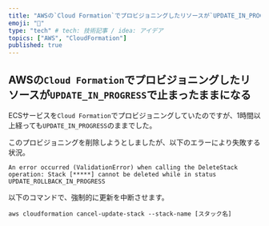 ```yaml
---
title: "AWSの`Cloud Formation`でプロビジョニングしたリソースが`UPDATE_IN_PROGRESS`で止まったままになる。"
emoji: "🍣"
type: "tech" # tech: 技術記事 / idea: アイデア
topics: ["AWS", "CloudFormation"]
published: true
---
```


## AWSの`Cloud Formation`でプロビジョニングしたリソースが`UPDATE_IN_PROGRESS`で止まったままになる

ECSサービスを`Cloud Formation`でプロビジョニングしていたのですが、1時間以上経っても`UPDATE_IN_PROGRESS`のままでした。  

このプロビジョニングを削除しようとしましたが、以下のエラーにより失敗する状況。  

```error
An error occurred (ValidationError) when calling the DeleteStack operation: Stack [*****] cannot be deleted while in status UPDATE_ROLLBACK_IN_PROGRESS
```

以下のコマンドで、強制的に更新を中断させます。  

```shell
aws cloudformation cancel-update-stack --stack-name [スタック名]
```
